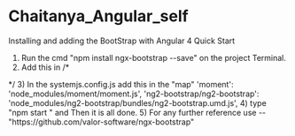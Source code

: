 # Chaitanya_Angular_self
Installing and adding the BootStrap with Angular 4 Quick Start
1) Run the cmd "npm install ngx-bootstrap --save" on the project Terminal.
2) Add this in 
/*
<!--- index.html -->
<link href="https://maxcdn.bootstrapcdn.com/bootstrap/4.0.0-beta/css/bootstrap.min.css" rel="stylesheet">*/
3) In the systemjs.config.js add this in the "map"
 'moment': 'node_modules/moment/moment.js',
  'ng2-bootstrap/ng2-bootstrap': 'node_modules/ng2-bootstrap/bundles/ng2-bootstrap.umd.js',
 4) type "npm start " and Then it is all done.
 5) For any further reference use -- "https://github.com/valor-software/ngx-bootstrap"
